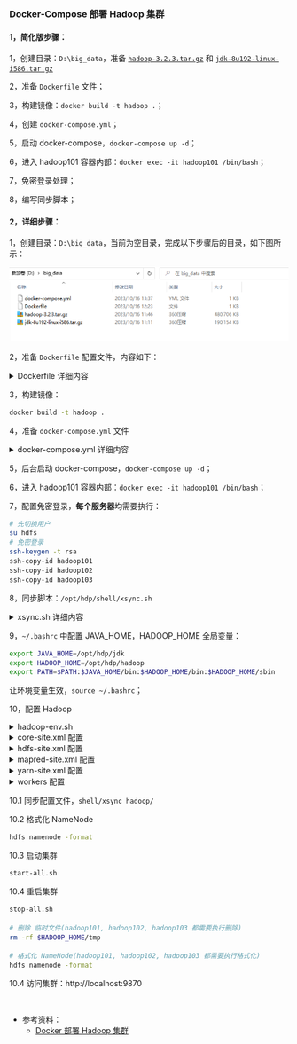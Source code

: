 ### Docker-Compose 部署 Hadoop 集群
#### 1，简化版步骤：
1，创建目录：`D:\big_data`，准备 [`hadoop-3.2.3.tar.gz`](https://mirrors.tuna.tsinghua.edu.cn/apache/hadoop/common/) 和 [`jdk-8u192-linux-i586.tar.gz`](https://repo.huaweicloud.com/java/jdk/) 

2，准备 `Dockerfile` 文件；

3，构建镜像：`docker build -t hadoop .`；

4，创建 `docker-compose.yml`；

5，启动 docker-compose，`docker-compose up -d`；

6，进入 hadoop101 容器内部：`docker exec -it hadoop101 /bin/bash`；

7，免密登录处理；

8，编写同步脚本；

#### 2，详细步骤：
1，创建目录：`D:\big_data`，当前为空目录，完成以下步骤后的目录，如下图所示：

![最终目录结构](./images/最终目录.png)

2，准备 `Dockerfile` 配置文件，内容如下：

<details>
<summary>Dockerfile 详细内容</summary>

```sh
FROM centos:centos7.9.2009
MAINTAINER noodles

# 切换工作目录
WORKDIR /opt/hdp

# 复制 hadoop java 文件
ADD hadoop-3.2.3.tar.gz ./
ADD jdk-8u192-linux-i586.tar.gz ./

# 安装 ssh 服务
RUN yum install -y openssh-server openssh-clients rsync glibc.i686 vim\
        && ssh-keygen -t rsa -f /etc/ssh/ssh_host_rsa_key -N "" -q \
        && ssh-keygen -t ecdsa -f /etc/ssh/ssh_host_ecdsa_key -N "" -q \
        && ssh-keygen -t ed25519 -f /etc/ssh/ssh_host_ed25519_key -N "" -q \
        && groupadd hadoop \
        && useradd hdfs -g hadoop \
        && echo "root:root" | chpasswd \
        && echo "hdfs:hdfs" | chpasswd \
        && mkdir /var/run/sshd \
        && mkdir /opt/hdp/tmp \
        && chown -R hdfs:hadoop /opt/hdp \
        && mv hadoop-3.2.3 hadoop \
        && mv jdk1.8.0_192 jdk

# 暴露端口
EXPOSE 22 9870 8088 50070

# 预定持久化文件的目录
VOLUME /opt/hdp/tmp

# 运行 ssh 服务
CMD ["/usr/sbin/sshd","-D"]
```
</details>

3，构建镜像：

```sh
docker build -t hadoop .
```

4，准备 `docker-compose.yml` 文件

<details>
<summary>docker-compose.yml 详细内容</summary>

```yaml
version: "3.0"

services:
  hadoop-master:
    image: hadoop:latest
    ports:
      - "9870:9870"
      - "50070:50070"
      - "8088:8088"
    networks:
      - docker0
    volumes:
      - v_master:/opt/hdp/tmp
    container_name: hadoop101

  hadoop-slave1:
    image: hadoop:latest
    networks:
      - docker0
    volumes:
      - v_slave1:/opt/hdp/tmp
    container_name: hadoop102

  hadoop-slave2:
    image: hadoop:latest
    networks:
      - docker0
    volumes:
      - v_slave2:/opt/hdp/tmp
    container_name: hadoop103

networks:
  docker0:

volumes:
  v_master:
  v_slave1:
  v_slave2:
```
</details>

5，后台启动 docker-compose，`docker-compose up -d`；

6，进入 hadoop101 容器内部：`docker exec -it hadoop101 /bin/bash`；

7，配置免密登录，**每个服务器**均需要执行：

```sh
# 先切换用户
su hdfs
# 免密登录
ssh-keygen -t rsa
ssh-copy-id hadoop101
ssh-copy-id hadoop102
ssh-copy-id hadoop103
```

8，同步脚本：`/opt/hdp/shell/xsync.sh`

<details>
<summary>xsync.sh 详细内容</summary>

```sh
#!/bin/bash
#1 获取输入参数个数，如果没有参数，直接退出
pcount=$#
if [ $pcount == 0 ]
then
  echo no args;
  exit;
fi

#2 获取文件名称
p1=$1
fname=`basename $p1`
echo fname=$fname

#3 获取上级目录到绝对路径
pdir=`cd -P $(dirname $p1); pwd`
echo pdir=$pdir

#4 获取当前用户名称
user=`whoami`

#5 循环
for host in hadoop101 hadoop102 hadoop103
do
        echo ------------------- $host --------------
        rsync -rvl $pdir/$fname $user@$host:$pdir
done
```
</details>

9，`~/.bashrc` 中配置 JAVA_HOME，HADOOP_HOME 全局变量：

```sh
export JAVA_HOME=/opt/hdp/jdk
export HADOOP_HOME=/opt/hdp/hadoop
export PATH=$PATH:$JAVA_HOME/bin:$HADOOP_HOME/bin:$HADOOP_HOME/sbin
```

让环境变量生效，`source ~/.bashrc`；

10，配置 Hadoop

<details>
<summary>hadoop-env.sh</summary>

```xml
JAVA_HOME=/opt/hdp/jdk
```
</details>

<details>
<summary>core-site.xml 配置</summary>

```xml
<configuration>
        <property>
                <name>fs.defaultFS</name>
                <value>hdfs://hadoop101:9000</value>
        </property>
        <property>
                <name>hadoop.tmp.dir</name>
                <value>file:/opt/hdp/tmp</value>
                <description>Abase for other temporary directories.</description>
        </property>
        <property>
                <name>hadoop.http.staticuser.user</name>
                <value>hdfs</value>
        </property>
</configuration>
```
</details>

<details>
<summary>hdfs-site.xml 配置</summary>

```xml
<configuration>
        <property>
                <name>dfs.namenode.secondary.http-address</name>
                <value>hadoop102:50090</value>
        </property>
        <property>
                <name>dfs.replication</name>
                <value>3</value>
        </property>
        <property>
                <name>dfs.namenode.name.dir</name>
                <value>file:/opt/hdp/tmp/dfs/nn</value>
        </property>
        <property>
                <name>dfs.datanode.data.dir</name>
                <value>file:/opt/hdp/tmp/dfs/dn</value>
        </property>
</configuration>
```
</details>

<details>
<summary>mapred-site.xml 配置</summary>

```xml
<configuration>
        <property>
                <name>mapreduce.framework.name</name>
                <value>yarn</value>
        </property>
        <property>
                <name>mapreduce.jobhistory.address</name>
                <value>hadoop103:10020</value>
        </property>
        <property>
                <name>mapreduce.jobhistory.webapp.address</name>
                <value>hadoop103:19888</value>
        </property>
</configuration>
```
</details>

<details>
<summary>yarn-site.xml 配置</summary>

```xml
<configuration>
        <property>
                <name>yarn.resourcemanager.hostname</name>
                <value>hadoop103</value>
        </property>
        <property>
                <name>yarn.nodemanager.aux-services</name>
                <value>mapreduce_shuffle</value>
        </property>
</configuration>
```
</details>

<details>
<summary>workers 配置</summary>

```xml
hadoop101
hadoop102
hadoop103
```
</details>

10.1 同步配置文件，`shell/xsync hadoop/`

10.2 格式化 NameNode
```sh
hdfs namenode -format
```

10.3 启动集群
```sh
start-all.sh
```

10.4 重启集群
```sh
stop-all.sh

# 删除 临时文件(hadoop101, hadoop102, hadoop103 都需要执行删除)
rm -rf $HADOOP_HOME/tmp

# 格式化 NameNode(hadoop101, hadoop102, hadoop103 都需要执行格式化)
hdfs namenode -format
```

10.4 访问集群：http://localhost:9870

<br/>

- 参考资料：
  - [Docker 部署 Hadoop 集群](https://kpretty.tech/archives/docker2)